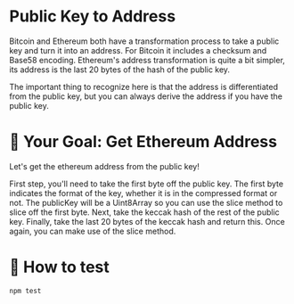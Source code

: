 # Public Key to Address

Bitcoin and Ethereum both have a transformation process to take a public key and turn it into an address. For Bitcoin it includes a checksum and Base58 encoding. Ethereum's address transformation is quite a bit simpler, its address is the last 20 bytes of the hash of the public key.

The important thing to recognize here is that the address is differentiated from the public key, but you can always derive the address if you have the public key.

# 🏁 Your Goal: Get Ethereum Address

Let's get the ethereum address from the public key!

First step, you'll need to take the first byte off the public key. The first byte indicates the format of the key, whether it is in the compressed format or not. The publicKey will be a Uint8Array so you can use the slice method to slice off the first byte.
Next, take the keccak hash of the rest of the public key.
Finally, take the last 20 bytes of the keccak hash and return this. Once again, you can make use of the slice method.

# 🧪 How to test

```
npm test
```
